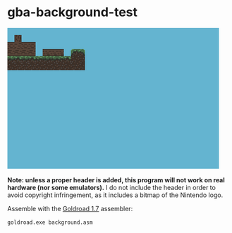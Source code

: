 # gba-background-test
![screenshot](screenshot.png)

**Note: unless a proper header is added, this program will not work on real hardware (nor some emulators).**
I do not include the header in order to avoid copyright infringement, as it includes a bitmap of the Nintendo logo.

Assemble with the [Goldroad 1.7](https://www.gbadev.org/tools.php?showinfo=192) assembler:
```sh
goldroad.exe background.asm
```
